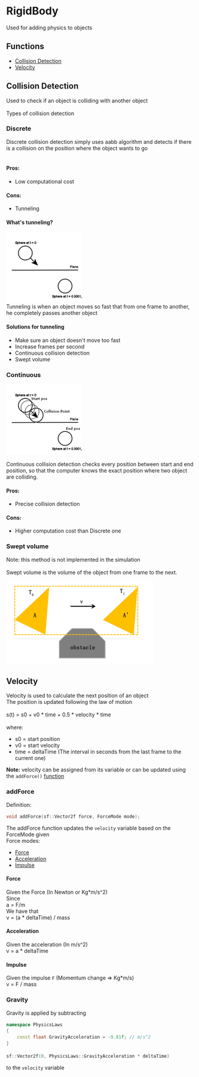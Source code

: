 # RigidBody

Used for adding physics to objects

## Functions

- [Collision Detection](#collision-detection)
- [Velocity](#velocity)

## Collision Detection

Used to check if an object is colliding with another object
<br><br>
Types of collision detection

### Discrete

Discrete collision detection simply uses aabb algorithm and detects if there is a collision on the position where the object wants to go
<br><br>
#### Pros:
+ Low computational cost
#### Cons:
- Tunneling <br>

#### What's tunneling?
![tunneling](Images/TunnelingProblem.png)
<br>
Tunneling is when an object moves so fast that from one frame to another, he completely passes another object

#### Solutions for tunneling

- Make sure an object doesn't move too fast
- Increase frames per second
- Continuous collision detection
- Swept volume

### Continuous
![Continuous](Images/ContinuousCollision.png)

Continuous collision detection checks every position between start and end position, so that the computer knows the exact position where two object are colliding.


#### Pros:
+ Precise collision detection
#### Cons:
- Higher computation cost than Discrete one

### Swept volume

Note: this method is not implemented in the simulation
<br><br>
Swept volume is the volume of the object from one frame to the next.

![SweptVolume.png](Images/SweptVolume.png)

## Velocity

Velocity is used to calculate the next position of an object
<br>
The position is updated following the law of motion
<br><br>
s(t) = s0 + v0 * time + 0.5 * velocity * time
<br><br>
where:
+ s0 = start position
+ v0 = start velocity
+ time = deltaTime (The interval in seconds from the last frame to the current one)

**Note:** velocity can be assigned from its variable or can be updated using the `addForce()` [function](#addforce)

### addForce

Definition:
```c++
void addForce(sf::Vector2f force, ForceMode mode);
```

The addForce function updates the `velocity` variable based on the ForceMode given
<br>
Force modes:
+ [Force](#force)
+ [Acceleration](#acceleration)
+ [Impulse](#impulse)

#### Force
Given the Force (In Newton or Kg*m/s^2)<br>
Since<br>
a = F/m<br>
We have that<br>
v = (a * deltaTime) / mass

#### Acceleration
Given the acceleration (In m/s^2)<br>
v = a * deltaTime

#### Impulse
Given the impulse `F` (Momentum change => Kg*m/s)<br>
v = F / mass

### Gravity

Gravity is applied by subtracting<br>
```c++
namespace PhysicsLaws
{
    const float GravityAcceleration = -9.81f; // m/s^2
}

sf::Vector2f(0, PhysicsLaws::GravityAcceleration * deltaTime)
```
to the `velocity` variable